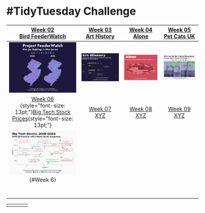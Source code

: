 # #TidyTuesday Challenge

<!-- table header, followed by pictures link -->

|                                                                                              [Week 02<br>Bird FeederWatch](https://github.com/poncest/tidytuesday/tree/main/2023/Week_02)                                                                                               | [Week 03<br>Art History](https://github.com/poncest/tidytuesday/tree/main/2023/Week_03) | [Week 04<br>Alone](https://github.com/poncest/tidytuesday/tree/main/2023/Week_04) | [Week 05<br>Pet Cats UK](https://github.com/poncest/tidytuesday/tree/main/2023/Week_05) |
|:----------------:|:----------------:|:----------------:|:----------------:|
|                                                                                                                           ![](Week_02/2023_02.png "Week 02")                                                                                                                            |                           ![](Week_03/2023_03.png "Week 03")                            |                        ![](Week_04/2023_04.png "Week 04")                         |                           ![](Week_05/2023_05.png "Week 05")                            |
| [Week 06](https://github.com/poncest/tidytuesday/tree/main/2023/Week_06)[<br>](https://github.com/poncest/tidytuesday/tree/main/2023/Week_02){style="font-size: 13pt;"}[Big Tech Stock Prices](https://github.com/poncest/tidytuesday/tree/main/2023/Week_06){style="font-size: 13pt;"} |     [Week 07<br>XYZ](https://github.com/poncest/tidytuesday/tree/main/2023/Week_07)     |  [Week 08<br>XYZ](https://github.com/poncest/tidytuesday/tree/main/2023/Week_08)  |     [Week 09<br>XYZ](https://github.com/poncest/tidytuesday/tree/main/2023/Week_09)     |
|                                                                                                                            ![](Week_06/2023_06.png){#Week 6}                                                                                                                            |                                                                                         |                                                                                   |                                                                                         |
|                                                                                                                                                                                                                                                                                         |                                                                                         |                                                                                   |                                                                                         |
|                                                                                                                                                                                                                                                                                         |                                                                                         |                                                                                   |                                                                                         |
|                                                                                                                                                                                                                                                                                         |                                                                                         |                                                                                   |                                                                                         |
|                                                                                                                                                                                                                                                                                         |                                                                                         |                                                                                   |                                                                                         |
|                                                                                                                                                                                                                                                                                         |                                                                                         |                                                                                   |                                                                                         |
|                                                                                                                                                                                                                                                                                         |                                                                                         |                                                                                   |                                                                                         |
|                                                                                                                                                                                                                                                                                         |                                                                                         |                                                                                   |                                                                                         |

|     |     |     |     |
|-----|-----|-----|-----|
|     |     |     |     |
